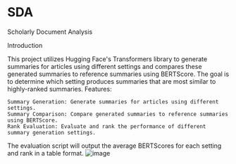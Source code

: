 # SDA
Scholarly Document Analysis 

Introduction

This project utilizes Hugging Face's Transformers library to generate summaries for articles using different settings and compares these generated summaries to reference summaries using BERTScore. The goal is to determine which setting produces summaries that are most similar to highly-ranked summaries.
Features:

    Summary Generation: Generate summaries for articles using different settings.
    Summary Comparison: Compare generated summaries to reference summaries using BERTScore.
    Rank Evaluation: Evaluate and rank the performance of different summary generation settings.

The evaluation script will output the average BERTScores for each setting and rank in a table format.
![image](https://github.com/Romanterp/SDA/assets/46891968/7db20940-c658-4638-aa02-63ed104ddcc3)
